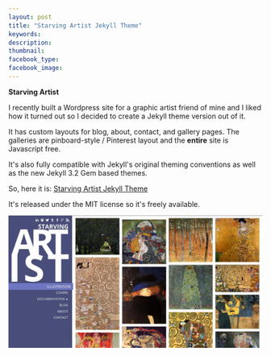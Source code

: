 ```yaml
---
layout: post
title: "Starving Artist Jekyll Theme"
keywords:
description:
thumbnail:
facebook_type:
facebook_image:
---
```

**Starving Artist**

I recently built a Wordpress site for a graphic artist friend of mine and I liked how it turned out so I decided to create a Jekyll theme version out of it.

It has custom layouts for blog, about, contact, and gallery pages. The galleries are pinboard-style / Pinterest layout and the **entire** site is Javascript free.

It's also fully compatible with Jekyll's original theming conventions as well as the new Jekyll 3.2 Gem based themes.

So, here it is: [Starving Artist Jekyll Theme](https://github.com/chrisanthropic/starving-artist-jekyll-theme)

It's released under the MIT license so it's freely available.

[![Starving Artist Jekyll Theme Screenshot Thumbnail](/images/posts/screenshot.jpg)](http://chrisanthropic.github.io/starving-artist-jekyll-theme/)
